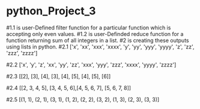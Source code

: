 # python_Project_3
#1.1 is user-Defined filter function for a particular function which is accepting only even values.
#1.2 is user-Definded reduce function for a function returning sum of all integers in a list.
#2 is creating these outputs using lists in python.
#2.1
['x', 'xx', 'xxx', 'xxxx', 'y', 'yy', 'yyy', 'yyyy', 'z', 'zz', 'zzz', 'zzzz']

#2.2
['x', 'y', 'z', 'xx', 'yy', 'zz', 'xxx', 'yyy', 'zzz', 'xxxx', 'yyyy', 'zzzz']

#2.3
[[2], [3], [4], [3], [4], [5], [4], [5], [6]]

#2.4
[[2, 3, 4, 5], [3, 4, 5, 6],[4, 5, 6, 7], [5, 6, 7, 8]]

#2.5
[(1, 1), (2, 1), (3, 1), (1, 2), (2, 2), (3, 2), (1, 3), (2, 3), (3, 3)]
